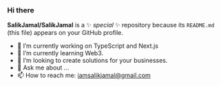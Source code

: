 ### Hi there

**SalikJamal/SalikJamal** is a ✨ _special_ ✨ repository because its `README.md` (this file) appears on your GitHub profile.

- 🔭 I’m currently working on TypeScript and Next.js
- 🌱 I’m currently learning Web3.
- 👯 I’m looking to create solutions for your businesses.
- 💬 Ask me about ...
- 📫 How to reach me: <iamsalikjamal@gmail.com>
